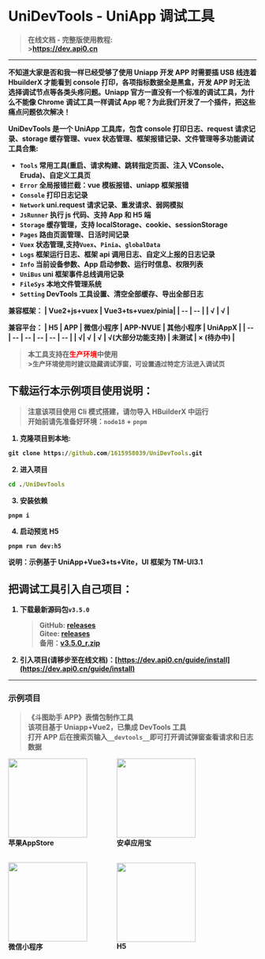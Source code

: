# UniDevTools - UniApp 调试工具

> <b>在线文档 - 完整版使用教程:<br> ><a href="https://dev.api0.cn" target="_blank">https://dev.api0.cn</a>

---

不知道大家是否和我一样已经受够了使用 Uniapp 开发 APP 时需要插 USB 线连着 HbuilderX 才能看到 console 打印，各项指标数据全是黑盒，开发 APP 时无法选择调试节点等各类头疼问题。Uniapp 官方一直没有一个标准的调试工具，为什么不能像 Chrome 调试工具一样调试 App 呢？为此我们开发了一个插件，把这些痛点问题依次解决！

UniDevTools 是一个 UniApp 工具库，包含 console 打印日志、request 请求记录、storage 缓存管理、vuex 状态管理、框架报错记录、文件管理等多功能调试工具合集:

- `Tools` 常用工具(重启、请求构建、跳转指定页面、注入 VConsole、Eruda)、自定义工具页
- `Error` 全局报错拦截：vue 模板报错、uniapp 框架报错
- `Console` 打印日志记录
- `Network` uni.request 请求记录、重发请求、弱网模拟
- `JsRunner` 执行 js 代码、支持 App 和 H5 端
- `Storage` 缓存管理，支持 localStorage、cookie、sessionStorage
- `Pages` 路由页面管理、日活时间记录
- `Vuex` 状态管理,支持`Vuex`、`Pinia`、`globalData`
- `Logs` 框架运行日志、框架 api 调用日志、自定义上报的日志记录
- `Info` 当前设备参数、App 启动参数、运行时信息、权限列表
- `UniBus` uni 框架事件总线调用记录
- `FileSys` 本地文件管理系统
- `Setting` DevTools 工具设置、清空全部缓存、导出全部日志

兼容框架：
| Vue2+js+vuex | Vue3+ts+vuex/pinia|
| -- | -- |
| √ | √ |

兼容平台：
| H5 | APP | 微信小程序 | APP-NVUE | 其他小程序 | UniAppX |
| -- | -- | -- | -- | -- | -- |
| √| √ | √ | √(大部分功能支持) | 未测试 | × (待办中) |

> <b>本工具支持在<span style="color: red;">生产环境</span>中使用</b><br> ><span style="font-size: 13px;">生产环境使用时建议隐藏调试浮窗，可设置通过特定方法进入调试页</span>

## 下载运行本示例项目使用说明：

> 注意该项目使用 Cli 模式搭建，请勿导入 HBuilderX 中运行<br>
> 开始前请先准备好环境：`node18` + `pnpm`

1. 克隆项目到本地:

```cmd
git clone https://github.com/1615958039/UniDevTools.git
```

2. 进入项目

```cmd
cd ./UniDevTools
```

3. 安装依赖

```
pnpm i
```

4. 启动预览 H5

```
pnpm run dev:h5
```

说明：示例基于 UniApp+Vue3+ts+Vite，UI 框架为 TM-UI3.1

## 把调试工具引入自己项目：

1. 下载最新源码包`v3.5.0`
   > GitHub: [releases](https://github.com/1615958039/UniDevTools/releases) <br>
   > Gitee: [releases](https://gitee.com/t1zf/UniAppDevTools/releases/) <br>
   > 备用：[v3.5.0_r.zip](https://dev.api0.cn/releases/v3.5.0_r.zip)
1. 引入项目(请移步至在线文档)：[https://dev.api0.cn/guide/install](https://dev.api0.cn/guide/install)

---

### 示例项目

> 《斗图助手 APP》表情包制作工具<br>
> 该项目基于 Uniapp+Vue2，已集成 DevTools 工具<br>
> 打开 APP 后在搜索页输入`__devtools__`即可打开调试弹窗查看请求和日志数据

<div class="qrCodeList" style="display: flex;flex-direction: row; align-items: center;gap: 30px;flex-wrap: wrap;">
  <div class="codeItem">
    <img src="https://dev.api0.cn/qrCode/iosAppStore.png" style="width: 160px;height: 160px;">
    <div class="codeTitle">苹果AppStore</div>
  </div>
  <br><br><br>
  <div class="codeItem">
    <img src="https://dev.api0.cn/qrCode/androidYYB.png" style="width: 160px;height: 160px;">
    <div class="codeTitle">安卓应用宝</div>
  </div>
  <br><br><br>
  <div class="codeItem">
    <img src="https://dev.api0.cn/qrCode/wxmp.jpg" style="width: 160px;height: 160px;">
    <div class="codeTitle">微信小程序</div>
  </div>
  <br><br><br>
  <div class="codeItem">
    <img src="https://dev.api0.cn/qrCode/web.png" style="width: 160px;height: 160px;">
    <div class="codeTitle">H5</div>
  </div>
</div>
